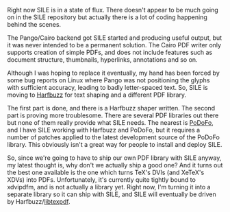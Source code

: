 Right now SILE is in a state of flux. There doesn't appear to be much going on in the SILE repository but actually there is a lot of coding happening behind the scenes.

The Pango/Cairo backend got SILE started and producing useful output, but it was never intended to be a permanent solution. The Cairo PDF writer only supports creation of simple PDFs, and does not include features such as document structure, thumbnails, hyperlinks, annotations and so on.

Although I was hoping to replace it eventually, my hand has been forced by some bug reports on Linux where Pango was not positioning the glyphs with sufficient accuracy, leading to badly letter-spaced text. So, SILE is moving to [Harfbuzz][] for text shaping and a different PDF library.

The first part is done, and there is a Harfbuzz shaper written. The second part is proving more troublesome. There are several PDF libraries out there but none of them really provide what SILE needs. The nearest is [PoDoFo][], and I have SILE working with Harfbuzz and PoDoFo, but it requires a number of patches applied to the latest development source of the PoDoFo library. This obviously isn't a great way for people to install and deploy SILE.

So, since we're going to have to ship our own PDF library with SILE anyway, my latest thought is, why don't we actually ship a good one? And it turns out the best one available is the one which turns TeX's DVIs (and XeTeX's XDVs) into PDFs. Unfortunately, it's currently quite tightly bound to xdvipdfm, and is not actually a library yet. Right now, I'm turning it into a separate library so it can ship with SILE, and SILE will eventually be driven by Harfbuzz/[libtexpdf][].

[Harfbuzz]: http://www.freedesktop.org/wiki/Software/HarfBuzz/
[PoDoFo]: http://podofo.sourceforge.net
[libtexpdf]: https://github.com/simoncozens/dvipdfm-x/tree/libtexpdf
